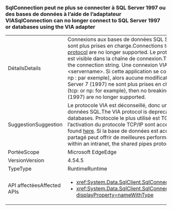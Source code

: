 ### <a name="sqlconnection-can-no-longer-connect-to-sql-server-1997-or-databases-using-the-via-adapter"></a><span data-ttu-id="1dea9-101">SqlConnection peut ne plus se connecter à SQL Server 1997 ou des bases de données à l’aide de l’adaptateur VIA</span><span class="sxs-lookup"><span data-stu-id="1dea9-101">SqlConnection can no longer connect to SQL Server 1997 or databases using the VIA adapter</span></span>

|   |   |
|---|---|
|<span data-ttu-id="1dea9-102">Détails</span><span class="sxs-lookup"><span data-stu-id="1dea9-102">Details</span></span>|<span data-ttu-id="1dea9-103">Connexions aux bases de données SQL Server à l’aide de la [adaptateur VIA (Virtual Interface) protocole](https://technet.microsoft.com/library/ms191229%28v=sql.105%29.aspx) ne sont plus prises en charge.</span><span class="sxs-lookup"><span data-stu-id="1dea9-103">Connections to SQL Server databases using the [Virtual Interface Adapter (VIA) protocol](https://technet.microsoft.com/library/ms191229%28v=sql.105%29.aspx) are no longer supported.</span></span> <span data-ttu-id="1dea9-104">Le protocole utilisé pour se connecter à une base de données SQL Server est visible dans la chaîne de connexion.</span><span class="sxs-lookup"><span data-stu-id="1dea9-104">The protocol used to connect to a SQL Server database is visible in the connection string.</span></span> <span data-ttu-id="1dea9-105">Une connexion VIA contiendra :&lt;nom_serveur&gt;.</span><span class="sxs-lookup"><span data-stu-id="1dea9-105">A VIA connection will contain via:&lt;servername&gt;.</span></span> <span data-ttu-id="1dea9-106">Si cette application se connecte à SQL via un autre protocole que le protocole VIA (tcp : ou np : par exemple), alors aucune modification avec rupture n’est détectée. En outre, les connexions à SQL Server 7 (1997) ne sont plus prises en charge.</span><span class="sxs-lookup"><span data-stu-id="1dea9-106">If this app is connecting to SQL via a protocol other than VIA (tcp: or np: for example), then no breaking change will be encountered.Also, connections to SQL Server 7 (1997) are no longer supported.</span></span>|
|<span data-ttu-id="1dea9-107">Suggestion</span><span class="sxs-lookup"><span data-stu-id="1dea9-107">Suggestion</span></span>|<span data-ttu-id="1dea9-108">Le protocole VIA est déconseillé, donc un autre protocole doit être utilisé pour se connecter aux bases de données SQL.</span><span class="sxs-lookup"><span data-stu-id="1dea9-108">The VIA protocol is deprecated, so an alternative protocol should be used to connect to SQL databases.</span></span> <span data-ttu-id="1dea9-109">Protocole le plus utilisé est TCP/IP.</span><span class="sxs-lookup"><span data-stu-id="1dea9-109">The most common protocol used is TCP/IP.</span></span> <span data-ttu-id="1dea9-110">Instructions pour l’activation du protocole TCP/IP sont accessibles [ici](https://msdn.microsoft.com/library/bb909712.aspx).</span><span class="sxs-lookup"><span data-stu-id="1dea9-110">Instructions for enabling the TCP/IP protocol can be found [here](https://msdn.microsoft.com/library/bb909712.aspx).</span></span> <span data-ttu-id="1dea9-111">Si la base de données est accessible uniquement à partir d’un intranet, le protocole des canaux partagé peut offrir de meilleures performances si le réseau est lent.</span><span class="sxs-lookup"><span data-stu-id="1dea9-111">If the database is only accessed from within an intranet, the shared pipes protocol may provide better performance if the network is slow.</span></span>|
|<span data-ttu-id="1dea9-112">Portée</span><span class="sxs-lookup"><span data-stu-id="1dea9-112">Scope</span></span>|<span data-ttu-id="1dea9-113">Microsoft Edge</span><span class="sxs-lookup"><span data-stu-id="1dea9-113">Edge</span></span>|
|<span data-ttu-id="1dea9-114">Version</span><span class="sxs-lookup"><span data-stu-id="1dea9-114">Version</span></span>|<span data-ttu-id="1dea9-115">4.5</span><span class="sxs-lookup"><span data-stu-id="1dea9-115">4.5</span></span>|
|<span data-ttu-id="1dea9-116">Type</span><span class="sxs-lookup"><span data-stu-id="1dea9-116">Type</span></span>|<span data-ttu-id="1dea9-117">Runtime</span><span class="sxs-lookup"><span data-stu-id="1dea9-117">Runtime</span></span>|
|<span data-ttu-id="1dea9-118">API affectées</span><span class="sxs-lookup"><span data-stu-id="1dea9-118">Affected APIs</span></span>|<ul><li><xref:System.Data.SqlClient.SqlConnection.%23ctor(System.String)?displayProperty=nameWithType></li><li><xref:System.Data.SqlClient.SqlConnection.%23ctor(System.String,System.Data.SqlClient.SqlCredential)?displayProperty=nameWithType></li></ul>|

